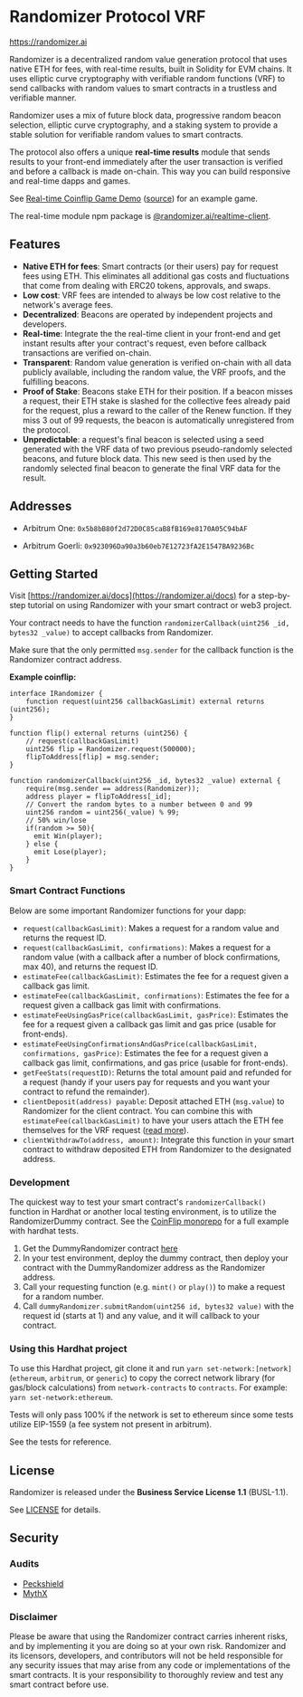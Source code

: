 # Randomizer Protocol VRF

https://randomizer.ai

Randomizer is a decentralized random value generation protocol that uses native ETH for fees, with real-time results, built in Solidity for EVM chains. It uses elliptic curve cryptography with verifiable random functions (VRF) to send callbacks with random values to smart contracts in a trustless and verifiable manner.

Randomizer uses a mix of future block data, progressive random beacon selection, elliptic curve cryptography, and a staking system to provide a stable solution for verifiable random values to smart contracts.

The protocol also offers a unique **real-time results** module that sends results to your front-end immediately after the user transaction is verified and before a callback is made on-chain. This way you can build responsive and real-time dapps and games.

See [Real-time Coinflip Game Demo](https://coinflip.randomizer.ai/)  ([source](https://github.com/RandomizerAi/coinflip-example)) for an example game.

The real-time module npm package is [@randomizer.ai/realtime-client](https://www.npmjs.com/package/@randomizer.ai/realtime-client).

## Features

- **Native ETH for fees**: Smart contracts (or their users) pay for request fees using ETH. This eliminates all additional gas costs and fluctuations that come from dealing with ERC20 tokens, approvals, and swaps.
- **Low cost**: VRF fees are intended to always be low cost relative to the network's average fees.
- **Decentralized**: Beacons are operated by independent projects and developers.
- **Real-time**: Integrate the the real-time client in your front-end and get instant results after your contract's request, even before callback transactions are verified on-chain.
- **Transparent**: Random value generation is verified on-chain with all data publicly available, including the random value, the VRF proofs, and the fulfilling beacons.
- **Proof of Stake**: Beacons stake ETH for their position. If a beacon misses a request, their ETH stake is slashed for the collective fees already paid for the request, plus a reward to the caller of the Renew function. If they miss 3 out of 99 requests, the beacon is automatically unregistered from the protocol.
- **Unpredictable**: a request's final beacon is selected using a seed generated with the VRF data of two previous pseudo-randomly selected beacons, and future block data. This new seed is then used by the randomly selected final beacon to generate the final VRF data for the result.

## Addresses

- Arbitrum One: `0x5b8bB80f2d72D0C85caB8fB169e8170A05C94bAF`

- Arbitrum Goerli: `0x923096Da90a3b60eb7E12723fA2E1547BA9236Bc`

## Getting Started

Visit [https://randomizer.ai/docs](https://randomizer.ai/docs) for a step-by-step tutorial on using Randomizer with your smart contract or web3 project.

Your contract needs to have the function `randomizerCallback(uint256 _id, bytes32 _value)` to accept callbacks from Randomizer.

Make sure that the only permitted `msg.sender` for the callback function is the Randomizer contract address.

**Example coinflip:**

```JS
interface IRandomizer {
    function request(uint256 callbackGasLimit) external returns (uint256);
}

function flip() external returns (uint256) {
    // request(callbackGasLimit)
    uint256 flip = Randomizer.request(500000);
    flipToAddress[flip] = msg.sender;
}

function randomizerCallback(uint256 _id, bytes32 _value) external {
    require(msg.sender == address(Randomizer));
    address player = flipToAddress[_id];
    // Convert the random bytes to a number between 0 and 99
    uint256 random = uint256(_value) % 99;
    // 50% win/lose
    if(random >= 50){
      emit Win(player);
    } else {
      emit Lose(player);
    }
}
```

### Smart Contract Functions

Below are some important Randomizer functions for your dapp:

- `request(callbackGasLimit)`: Makes a request for a random value and returns the request ID.
- `request(callbackGasLimit, confirmations)`: Makes a request for a random value (with a callback after a number of block confirmations, max 40), and returns the request ID.
- `estimateFee(callbackGasLimit)`: Estimates the fee for a request given a callback gas limit.
- `estimateFee(callbackGasLimit, confirmations)`: Estimates the fee for a request given a callback gas limit with confirmations.
- `estimateFeeUsingGasPrice(callbackGasLimit, gasPrice)`: Estimates the fee for a request given a callback gas limit and gas price (usable for front-ends).
- `estimateFeeUsingConfirmationsAndGasPrice(callbackGasLimit, confirmations, gasPrice)`: Estimates the fee for a request given a callback gas limit, confirmations, and gas price (usable for front-ends).
- `getFeeStats(requestID)`: Returns the total amount paid and refunded for a request (handy if your users pay for requests and you want your contract to refund the remainder).
- `clientDeposit(address) payable`: Deposit attached ETH (`msg.value`) to Randomizer for the client contract. You can combine this with `estimateFee(callbackGasLimit)` to have your users attach the ETH fee themselves for the VRF request ([read more](https://randomizer.ai/docs#withdrawing)).
- `clientWithdrawTo(address, amount)`: Integrate this function in your smart contract to withdraw deposited ETH from Randomizer to the designated address.

### Development

The quickest way to test your smart contract's `randomizerCallback()` function in Hardhat or another local testing environment, is to utilize the RandomizerDummy contract.
See the [CoinFlip monorepo](https://github.com/RandomizerAi/coinflip-example) for a full example with hardhat tests.

1. Get the DummyRandomizer contract [here](https://github.com/RandomizerAi/coinflip-example/blob/main/contracts/DummyRandomizer.sol)
2. In your test environment, deploy the dummy contract, then deploy your contract with the DummyRandomizer address as the Randomizer address.
3. Call your requesting function (e.g. `mint()` or `play()`) to make a request for a random number.
4. Call `dummyRandomizer.submitRandom(uint256 id, bytes32 value)` with the request id (starts at 1) and any value, and it will callback to your contract.

### Using this Hardhat project

To use this Hardhat project, git clone it and run `yarn set-network:[network]` (`ethereum`, `arbitrum`, or `generic`) to copy the correct network library (for gas/block calculations) from `network-contracts` to `contracts`. For example: `yarn set-network:ethereum`.

Tests will only pass 100% if the network is set to ethereum since some tests utilize EIP-1559 (a fee system not present in arbitrum).

See the tests for reference.

## License

Randomizer is released under the **Business Service License 1.1** (BUSL-1.1).

See [LICENSE](./LICENSE) for details.

## Security

### Audits

- [Peckshield](./audits/PeckShield-Audit-Report-Randomizer-v1.0.pdf)
- [MythX](./audits/Randomizer-MythX-Report.pdf)

### Disclaimer

Please be aware that using the Randomizer contract carries inherent risks, and by implementing it you are doing so at your own risk. Randomizer and its licensors, developers, and contributors will not be held responsible for any security issues that may arise from any code or implementations of the smart contracts. It is your responsibility to thoroughly review and test any smart contract before use.
